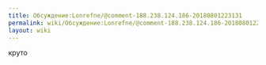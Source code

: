 ```yaml
---
title: Обсуждение:Lonrefne/@comment-188.238.124.186-20180801223131
permalink: wiki/Обсуждение:Lonrefne/@comment-188.238.124.186-20180801223131/
layout: wiki
---
```


круто

